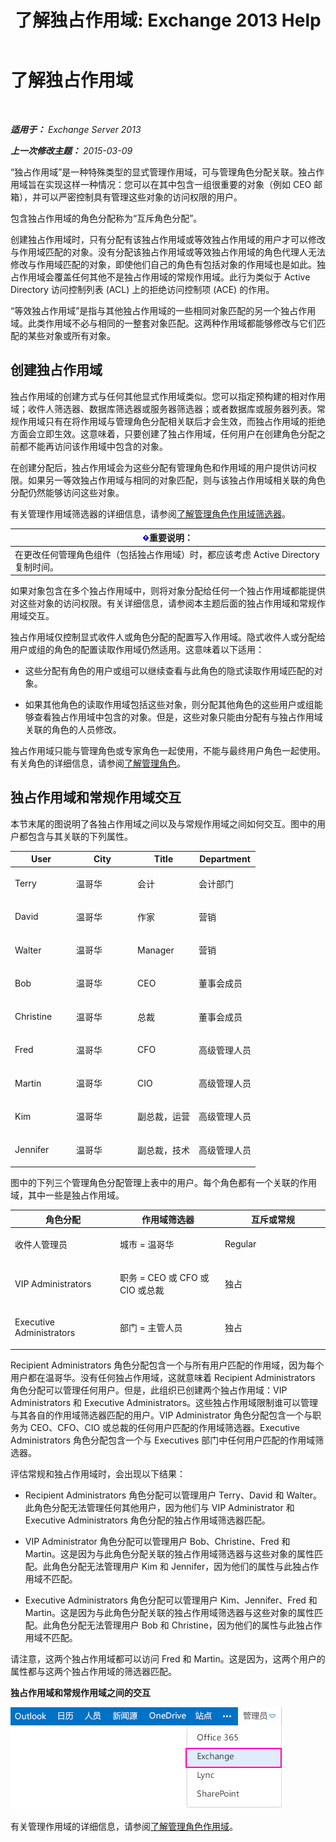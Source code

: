 ﻿---
title: '了解独占作用域: Exchange 2013 Help'
TOCTitle: 了解独占作用域
ms:assetid: 32492622-3b01-4e3b-8288-ed39525eea75
ms:mtpsurl: https://technet.microsoft.com/zh-cn/library/Dd638110(v=EXCHG.150)
ms:contentKeyID: 50490283
ms.date: 01/11/2018
mtps_version: v=EXCHG.150
ms.translationtype: HT
---

# 了解独占作用域

 

_**适用于：** Exchange Server 2013_

_**上一次修改主题：** 2015-03-09_

“独占作用域”是一种特殊类型的显式管理作用域，可与管理角色分配关联。独占作用域旨在实现这样一种情况：您可以在其中包含一组很重要的对象（例如 CEO 邮箱），并可以严密控制具有管理这些对象的访问权限的用户。

包含独占作用域的角色分配称为“互斥角色分配”。

创建独占作用域时，只有分配有该独占作用域或等效独占作用域的用户才可以修改与作用域匹配的对象。没有分配该独占作用域或等效独占作用域的角色代理人无法修改与作用域匹配的对象，即使他们自己的角色有包括对象的作用域也是如此。独占作用域会覆盖任何其他不是独占作用域的常规作用域。此行为类似于 Active Directory 访问控制列表 (ACL) 上的拒绝访问控制项 (ACE) 的作用。

“等效独占作用域”是指与其他独占作用域的一些相同对象匹配的另一个独占作用域。此类作用域不必与相同的一整套对象匹配。这两种作用域都能够修改与它们匹配的某些对象或所有对象。

## 创建独占作用域

独占作用域的创建方式与任何其他显式作用域类似。您可以指定预构建的相对作用域；收件人筛选器、数据库筛选器或服务器筛选器；或者数据库或服务器列表。常规作用域只有在将作用域与管理角色分配相关联后才会生效，而独占作用域的拒绝方面会立即生效。这意味着，只要创建了独占作用域，任何用户在创建角色分配之前都不能再访问该作用域中包含的对象。

在创建分配后，独占作用域会为这些分配有管理角色和作用域的用户提供访问权限。如果另一等效独占作用域与相同的对象匹配，则与该独占作用域相关联的角色分配仍然能够访问这些对象。

有关管理作用域筛选器的详细信息，请参阅[了解管理角色作用域筛选器](understanding-management-role-scope-filters-exchange-2013-help.md)。

<table>
<thead>
<tr class="header">
<th><img src="images/Bb124558.important(EXCHG.150).gif" title="重要说明" alt="重要说明" />重要说明：</th>
</tr>
</thead>
<tbody>
<tr class="odd">
<td>在更改任何管理角色组件（包括独占作用域）时，都应该考虑 Active Directory 复制时间。</td>
</tr>
</tbody>
</table>


如果对象包含在多个独占作用域中，则将对象分配给任何一个独占作用域都能提供对这些对象的访问权限。有关详细信息，请参阅本主题后面的独占作用域和常规作用域交互。

独占作用域仅控制显式收件人或角色分配的配置写入作用域。隐式收件人或分配给用户或组的角色的配置读取作用域仍然适用。这意味着以下适用：

  - 这些分配有角色的用户或组可以继续查看与此角色的隐式读取作用域匹配的对象。

  - 如果其他角色的读取作用域包括这些对象，则分配其他角色的这些用户或组能够查看独占作用域中包含的对象。但是，这些对象只能由分配有与独占作用域关联的角色的人员修改。

独占作用域只能与管理角色或专家角色一起使用，不能与最终用户角色一起使用。有关角色的详细信息，请参阅[了解管理角色](understanding-management-roles-exchange-2013-help.md)。

## 独占作用域和常规作用域交互

本节末尾的图说明了各独占作用域之间以及与常规作用域之间如何交互。图中的用户都包含与其关联的下列属性。


<table>
<colgroup>
<col style="width: 25%" />
<col style="width: 25%" />
<col style="width: 25%" />
<col style="width: 25%" />
</colgroup>
<thead>
<tr class="header">
<th>User</th>
<th>City</th>
<th>Title</th>
<th>Department</th>
</tr>
</thead>
<tbody>
<tr class="odd">
<td><p>Terry</p></td>
<td><p>温哥华</p></td>
<td><p>会计</p></td>
<td><p>会计部门</p></td>
</tr>
<tr class="even">
<td><p>David</p></td>
<td><p>温哥华</p></td>
<td><p>作家</p></td>
<td><p>营销</p></td>
</tr>
<tr class="odd">
<td><p>Walter</p></td>
<td><p>温哥华</p></td>
<td><p>Manager</p></td>
<td><p>营销</p></td>
</tr>
<tr class="even">
<td><p>Bob</p></td>
<td><p>温哥华</p></td>
<td><p>CEO</p></td>
<td><p>董事会成员</p></td>
</tr>
<tr class="odd">
<td><p>Christine</p></td>
<td><p>温哥华</p></td>
<td><p>总裁</p></td>
<td><p>董事会成员</p></td>
</tr>
<tr class="even">
<td><p>Fred</p></td>
<td><p>温哥华</p></td>
<td><p>CFO</p></td>
<td><p>高级管理人员</p></td>
</tr>
<tr class="odd">
<td><p>Martin</p></td>
<td><p>温哥华</p></td>
<td><p>CIO</p></td>
<td><p>高级管理人员</p></td>
</tr>
<tr class="even">
<td><p>Kim</p></td>
<td><p>温哥华</p></td>
<td><p>副总裁，运营</p></td>
<td><p>高级管理人员</p></td>
</tr>
<tr class="odd">
<td><p>Jennifer</p></td>
<td><p>温哥华</p></td>
<td><p>副总裁，技术</p></td>
<td><p>高级管理人员</p></td>
</tr>
</tbody>
</table>


图中的下列三个管理角色分配管理上表中的用户。每个角色都有一个关联的作用域，其中一些是独占作用域。


<table>
<colgroup>
<col style="width: 33%" />
<col style="width: 33%" />
<col style="width: 33%" />
</colgroup>
<thead>
<tr class="header">
<th>角色分配</th>
<th>作用域筛选器</th>
<th>互斥或常规</th>
</tr>
</thead>
<tbody>
<tr class="odd">
<td><p>收件人管理员</p></td>
<td><p>城市 = 温哥华</p></td>
<td><p>Regular</p></td>
</tr>
<tr class="even">
<td><p>VIP Administrators</p></td>
<td><p>职务 = CEO 或 CFO 或 CIO 或总裁</p></td>
<td><p>独占</p></td>
</tr>
<tr class="odd">
<td><p>Executive Administrators</p></td>
<td><p>部门 = 主管人员</p></td>
<td><p>独占</p></td>
</tr>
</tbody>
</table>


Recipient Administrators 角色分配包含一个与所有用户匹配的作用域，因为每个用户都在温哥华。没有任何独占作用域，这就意味着 Recipient Administrators 角色分配可以管理任何用户。但是，此组织已创建两个独占作用域：VIP Administrators 和 Executive Administrators。这些独占作用域限制谁可以管理与其各自的作用域筛选器匹配的用户。VIP Administrator 角色分配包含一个与职务为 CEO、CFO、CIO 或总裁的任何用户匹配的作用域筛选器。Executive Administrators 角色分配包含一个与 Executives 部门中任何用户匹配的作用域筛选器。

评估常规和独占作用域时，会出现以下结果：

  - Recipient Administrators 角色分配可以管理用户 Terry、David 和 Walter。此角色分配无法管理任何其他用户，因为他们与 VIP Administrator 和 Executive Administrators 角色分配的独占作用域筛选器匹配。

  - VIP Administrator 角色分配可以管理用户 Bob、Christine、Fred 和 Martin。这是因为与此角色分配关联的独占作用域筛选器与这些对象的属性匹配。此角色分配无法管理用户 Kim 和 Jennifer，因为他们的属性与此独占作用域不匹配。

  - Executive Administrators 角色分配可以管理用户 Kim、Jennifer、Fred 和 Martin。这是因为与此角色分配关联的独占作用域筛选器与这些对象的属性匹配。此角色分配无法管理用户 Bob 和 Christine，因为他们的属性与此独占作用域不匹配。

请注意，这两个独占作用域都可以访问 Fred 和 Martin。这是因为，这两个用户的属性都与这两个独占作用域的筛选器匹配。

**独占作用域和常规作用域之间的交互**

![独占作用域和常规作用域交互](images/Dd638110.0aa26d1d-1fa6-44d8-802d-83d75cd2624c(EXCHG.150).jpg "独占作用域和常规作用域交互")

有关管理作用域的详细信息，请参阅[了解管理角色作用域](understanding-management-role-scopes-exchange-2013-help.md)。

